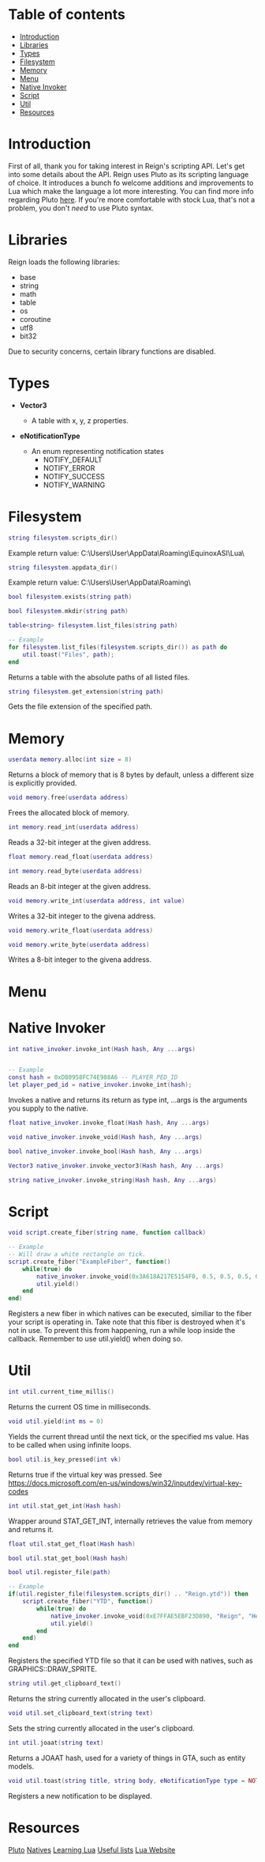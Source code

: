 
# Table of contents
- [Introduction](#Introduction)
- [Libraries](#Libraries)
- [Types](#Types)
- [Filesystem](#Filesystem)
- [Memory](#Memory)
- [Menu](#Menu)
- [Native Invoker](#Native-Invoker)
- [Script](#Script)
- [Util](#Util)
- [Resources](#Resources)

# Introduction
First of all, thank you for taking interest in Reign's scripting API. Let's get into some details about the API. Reign uses Pluto as its scripting language of choice. It introduces a bunch fo welcome additions and improvements to Lua which make the language a lot more interesting. You can find more info regarding Pluto [here](https://pluto-lang.org/docs/Introduction). If you're more comfortable with stock Lua, that's not a problem, you don't *need* to use Pluto syntax.

# Libraries
Reign loads the following libraries:

- base
- string
- math
- table
- os
- coroutine
- utf8
- bit32

Due to security concerns, certain library functions are disabled.

# Types

- **Vector3**
  - A table with x, y, z properties.

- **eNotificationType**
  - An enum representing notification states
    - NOTIFY_DEFAULT
    - NOTIFY_ERROR
    - NOTIFY_SUCCESS
    - NOTIFY_WARNING

# Filesystem
```lua
string filesystem.scripts_dir()
```
Example return value: C:\Users\User\AppData\Roaming\EquinoxASI\Lua\

```lua
string filesystem.appdata_dir()
```
Example return value: C:\Users\User\AppData\Roaming\

```lua
bool filesystem.exists(string path)
```

```lua
bool filesystem.mkdir(string path)
```

```lua
table<string> filesystem.list_files(string path)

-- Example
for filesystem.list_files(filesystem.scripts_dir()) as path do
    util.toast("Files", path);
end
```
Returns a table with the absolute paths of all listed files.

```lua
string filesystem.get_extension(string path)
```
Gets the file extension of the specified path.


# Memory
```lua
userdata memory.alloc(int size = 8)
```
Returns a block of memory that is 8 bytes by default, unless a different size is explicitly provided.

```lua
void memory.free(userdata address)
```
Frees the allocated block of memory.

```lua
int memory.read_int(userdata address)
```
Reads a 32-bit integer at the given address.

```lua
float memory.read_float(userdata address)
```
```lua
int memory.read_byte(userdata address)
```
Reads an 8-bit integer at the given address.

```lua
void memory.write_int(userdata address, int value)
```
Writes a 32-bit integer to the givena address.
```lua
void memory.write_float(userdata address)
```

```lua
void memory.write_byte(userdata address)
```
Writes a 8-bit integer to the givena address.

# Menu

# Native Invoker
```lua
int native_invoker.invoke_int(Hash hash, Any ...args)


-- Example
const hash = 0xD80958FC74E988A6 -- PLAYER_PED_ID
let player_ped_id = native_invoker.invoke_int(hash);
```
Invokes a native and returns its return as type int, ...args is the arguments you supply to the native.
```lua
float native_invoker.invoke_float(Hash hash, Any ...args)
```

```lua
void native_invoker.invoke_void(Hash hash, Any ...args)
```

```lua
bool native_invoker.invoke_bool(Hash hash, Any ...args)
```

```lua
Vector3 native_invoker.invoke_vector3(Hash hash, Any ...args)
```

```lua
string native_invoker.invoke_string(Hash hash, Any ...args)
```
# Script

```lua
void script.create_fiber(string name, function callback)

-- Example
-- Will draw a white rectangle on tick.
script.create_fiber("ExampleFiber", function()
    while(true) do
        native_invoker.invoke_void(0x3A618A217E5154F0, 0.5, 0.5, 0.5, 0.5, 255, 255, 255, 255, 0) -- draw_rect
        util.yield()
    end
end)
```

Registers a new fiber in which natives can be executed, similiar to the fiber your script is operating in. Take note that this fiber is destroyed when it's not in use. To prevent this from happening, run a while loop inside the callback. Remember to use util.yield() when doing so.

# Util 

```lua
int util.current_time_millis()
```
Returns the current OS time in milliseconds.

```lua
void util.yield(int ms = 0)
```
Yields the current thread until the next tick, or the specified ms value. Has to be called when using infinite loops.

```lua
bool util.is_key_pressed(int vk)
```
Returns true if the virtual key was pressed. See https://docs.microsoft.com/en-us/windows/win32/inputdev/virtual-key-codes

```lua
int util.stat_get_int(Hash hash)
```
Wrapper around STAT_GET_INT, internally retrieves the value from memory and returns it.

```lua
float util.stat_get_float(Hash hash)
```

```lua
bool util.stat_get_bool(Hash hash)
```

```lua
bool util.register_file(path)

-- Example
if(util.register_file(filesystem.scripts_dir() .. "Reign.ytd")) then
    script.create_fiber("YTD", function()
        while(true) do
            native_invoker.invoke_void(0xE7FFAE5EBF23D890, "Reign", "Header", 0.5, 0.5, 0.5, 0.5, 0, 255, 255, 255, 255, 0, 0)
            util.yield()
        end
    end)
end
```
Registers the specified YTD file so that it can be used with natives, such as GRAPHICS::DRAW_SPRITE.

```lua
string util.get_clipboard_text()
```
Returns the string currently allocated in the user's clipboard.

```lua
void util.set_clipboard_text(string text)
```
Sets the string currently allocated in the user's clipboard.

```lua
int util.joaat(string text)
```
Returns a JOAAT hash, used for a variety of things in GTA, such as entity models.

```lua
void util.toast(string title, string body, eNotificationType type = NOTIFY_DEFAULT)
```
Registers a new notification to be displayed.

# Resources
[Pluto](https://pluto-lang.org/docs/Introduction)
[Natives](https://gta5.nativedb.dotindustries.dev/natives/)
[Learning Lua](https://www.youtube.com/watch?v=iMacxZQMPXs)
[Useful lists](https://forge.plebmasters.de/)
[Lua Website](https://lua.org/)
